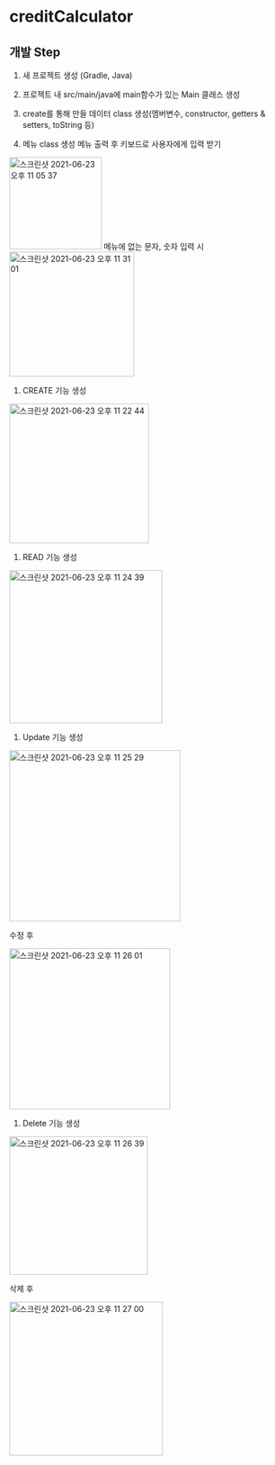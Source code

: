 # creditCalculator


## 개발 Step
1. 새 프로젝트 생성 (Gradle, Java)
1. 프로젝트 내 src/main/java에 main함수가 있는 Main 클래스 생성

1. create를 통해 만들 데이터 class 생성(멤버변수, constructor, getters & setters, toString 등)

1. 메뉴 class 생성
메뉴 출력 후 키보드로 사용자에게 입력 받기
<img width="164" alt="스크린샷 2021-06-23 오후 11 05 37" src="https://user-images.githubusercontent.com/47955992/123110960-86a3a380-d477-11eb-883b-6531604fc12d.png">
메뉴에 없는 문자, 숫자 입력 시
<img width="222" alt="스크린샷 2021-06-23 오후 11 31 01" src="https://user-images.githubusercontent.com/47955992/123115441-13039580-d47b-11eb-9b66-e0da7fd2eaed.png">


  1. CREATE 기능 생성
  <img width="248" alt="스크린샷 2021-06-23 오후 11 22 44" src="https://user-images.githubusercontent.com/47955992/123113970-eb5ffd80-d479-11eb-961e-b7c396514f6c.png">
  
  1. READ 기능 생성
  <img width="272" alt="스크린샷 2021-06-23 오후 11 24 39" src="https://user-images.githubusercontent.com/47955992/123114310-2f530280-d47a-11eb-8d2a-488972d6c4f7.png">
  
  1. Update 기능 생성
  <img width="304" alt="스크린샷 2021-06-23 오후 11 25 29" src="https://user-images.githubusercontent.com/47955992/123114481-4eea2b00-d47a-11eb-962a-1633e6bddffd.png">
  
  수정 후
  
  <img width="286" alt="스크린샷 2021-06-23 오후 11 26 01" src="https://user-images.githubusercontent.com/47955992/123114565-61646480-d47a-11eb-8845-2b98b2092f13.png">

  1. Delete 기능 생성
  <img width="246" alt="스크린샷 2021-06-23 오후 11 26 39" src="https://user-images.githubusercontent.com/47955992/123114700-77722500-d47a-11eb-8d99-b5609a7bb9e3.png"> 
  
  삭제 후
 
 <img width="273" alt="스크린샷 2021-06-23 오후 11 27 00" src="https://user-images.githubusercontent.com/47955992/123114764-835de700-d47a-11eb-9d6c-54c0aac02666.png">
